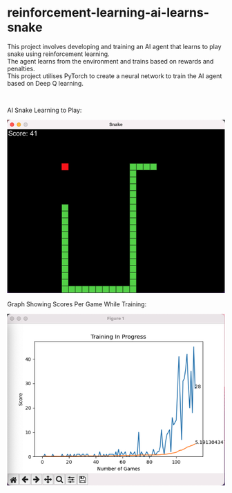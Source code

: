 # reinforcement-learning-ai-learns-snake

This project involves developing and training an AI agent that learns to play snake using reinforcement learning.\
The agent learns from the environment and trains based on rewards and penalties. \
This project utilises PyTorch to create a neural network to train the AI agent based on Deep Q learning.
&nbsp;

&nbsp;

AI Snake Learning to Play:

![AI Snake Learning to Play](Images/AIAgent.png)

Graph Showing Scores Per Game While Training:

![Graph Showing Scores Per Game While Training](Images/Graph.png)

